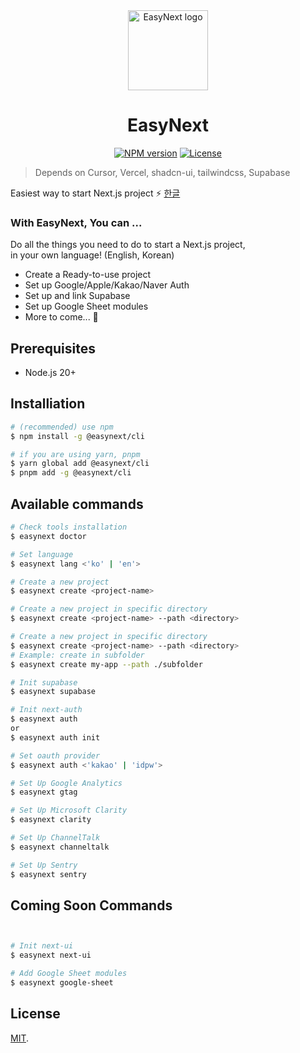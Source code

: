 <div align="center">
  <a href="https://github.com/easynextjs">
    <picture>
      <img alt="EasyNext logo" src="https://i.ibb.co/3sL9b23/logo.png" height="128">
    </picture>
  </a>
  <h1>EasyNext</h1>

<a href="https://www.npmjs.com/package/@easynext/cli"><img alt="NPM version" src="https://img.shields.io/npm/v/%40easynext%2Fcli.svg?style=for-the-badge&labelColor=000000"></a>
<a href="https://github.com/easynextjs/easynext/blob/main/LICENSE"><img alt="License" src="https://img.shields.io/npm/l/%40easynext%2Fcli.svg?style=for-the-badge&labelColor=000000"></a>

</div>

> Depends on Cursor, Vercel, shadcn-ui, tailwindcss, Supabase

Easiest way to start Next.js project ⚡️ [한글](https://github.com/easynextjs/easynext/blob/main/packages/cli/README.ko.md)

### With EasyNext, You can ...

Do all the things you need to do to start a Next.js project,<br/>
in your own language! (English, Korean)

- Create a Ready-to-use project
- Set up Google/Apple/Kakao/Naver Auth
- Set up and link Supabase
- Set up Google Sheet modules
- More to come... 👀

## Prerequisites

- Node.js 20+

## Installiation

```bash
# (recommended) use npm
$ npm install -g @easynext/cli

# if you are using yarn, pnpm
$ yarn global add @easynext/cli
$ pnpm add -g @easynext/cli
```

## Available commands

```bash
# Check tools installation
$ easynext doctor

# Set language
$ easynext lang <'ko' | 'en'>

# Create a new project
$ easynext create <project-name>

# Create a new project in specific directory
$ easynext create <project-name> --path <directory>

# Create a new project in specific directory
$ easynext create <project-name> --path <directory>
# Example: create in subfolder
$ easynext create my-app --path ./subfolder

# Init supabase
$ easynext supabase

# Init next-auth
$ easynext auth
or
$ easynext auth init

# Set oauth provider
$ easynext auth <'kakao' | 'idpw'>

# Set Up Google Analytics
$ easynext gtag

# Set Up Microsoft Clarity
$ easynext clarity

# Set Up ChannelTalk
$ easynext channeltalk

# Set Up Sentry
$ easynext sentry
```

## Coming Soon Commands

```bash


# Init next-ui
$ easynext next-ui

# Add Google Sheet modules
$ easynext google-sheet
```

## License

[MIT](https://github.com/easynextjs/easynext/blob/main/LICENSE).
